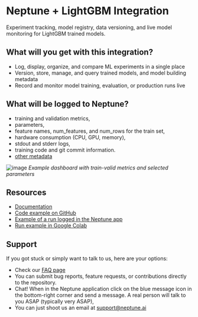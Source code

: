 # Neptune + LightGBM Integration

Experiment tracking, model registry, data versioning, and live model monitoring for LightGBM trained models.

## What will you get with this integration? 

* Log, display, organize, and compare ML experiments in a single place
* Version, store, manage, and query trained models, and model building metadata
* Record and monitor model training, evaluation, or production runs live

## What will be logged to Neptune?

* training and validation metrics,
* parameters,
* feature names, num_features, and num_rows for the train set,
* hardware consumption (CPU, GPU, memory),
* stdout and stderr logs,
* training code and git commit information.
* [other metadata](https://docs.neptune.ai/you-should-know/what-can-you-log-and-display)

![image](https://user-images.githubusercontent.com/97611089/160637021-6d324be7-00f0-4b89-bffd-ae937f6802b4.png)
*Example dashboard with train-valid metrics and selected parameters*


## Resources

* [Documentation](https://docs.neptune.ai/integrations-and-supported-tools/model-training/lightgbm)
* [Code example on GitHub](https://github.com/neptune-ai/examples/blob/main/integrations-and-supported-tools/lightgbm/scripts/Neptune_LightGBM_train_summary.py)
* [Example of a run logged in the Neptune app](https://app.neptune.ai/o/common/org/lightgbm-integration/e/LGBM-86/dashboard/train-cls-summary-6c07f9e0-36ca-4432-9530-7fd3457220b6)
* [Run example in Google Colab](https://colab.research.google.com/github/neptune-ai/examples/blob/main/integrations-and-supported-tools/lightgbm/notebooks/Neptune_LightGBM.ipynb)

## Support

If you got stuck or simply want to talk to us, here are your options:

* Check our [FAQ page](https://docs.neptune.ai/getting-started/getting-help#frequently-asked-questions)
* You can submit bug reports, feature requests, or contributions directly to the repository.
* Chat! When in the Neptune application click on the blue message icon in the bottom-right corner and send a message. A real person will talk to you ASAP (typically very ASAP),
* You can just shoot us an email at support@neptune.ai
